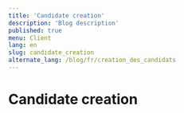 ```yaml
---
title: 'Candidate creation'
description: 'Blog description'
published: true
menu: Client
lang: en
slug: candidate_creation
alternate_lang: /blog/fr/creation_des_candidats
---
```

# Candidate creation
